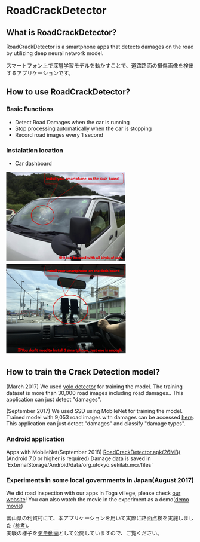 # RoadCrackDetector

## What is RoadCrackDetector?
RoadCrackDetector is a smartphone apps that detects damages on the road by utilizing deep neural network model.

スマートフォン上で深層学習モデルを動かすことで、道路路面の損傷画像を検出するアプリケーションです。

## How to use RoadCrackDetector?
### Basic Functions
- Detect Road Damages when the car is running
- Stop processing automatically when the car is stopping
- Record road images every 1 second

### Instalation location
- Car dashboard

<img alt="img1" src="./images/installation2.png" width="320px"/>
<img alt="img2" src="./images/installation1.png" width="320px"/>

## How to train the Crack Detection model?
(March 2017)
We used [yolo detector](https://pjreddie.com/darknet/yolo/ "yolo web") for training the model.
The training dataset is more than 30,000 road images including road damages..
This application can just detect "damages".

(September 2017)
We used SSD using MobileNet for training the model.
Trained model with 9,053 road images with damages can be accessed [here](https://s3-ap-northeast-1.amazonaws.com/mycityreport/trainedModels.tar.gz).
This application can just detect "damages" and classify "damage types".

### Android application
Apps with MobileNet(September 2018)
[RoadCrackDetector.apk(26MB)](https://s3-ap-northeast-1.amazonaws.com/sekilab-students/maeda/kashiyama/mcr111_open.apk)
(Android 7.0 or higher is required)
Damage data is saved in 'ExternalStorage/Android/data/org.utokyo.sekilab.mcr/files'

### Experiments in some local governments in Japan(August 2017)
We did road inspection with our apps in Toga villege, please check [our website](http://sekilab.iis.u-tokyo.ac.jp/archives/category/news#post-1882)!
You can also watch the movie in the experiment as a demo([demo movie](https://youtu.be/P74Hl0vr1-Y))

富山県の利賀村にて、本アプリケーションを用いて実際に路面点検を実施しました ([参考](http://sekilab.iis.u-tokyo.ac.jp/archives/category/news#post-1882))。<br>
実験の様子を[デモ動画](https://youtu.be/P74Hl0vr1-Y)として公開していますので、ご覧ください。



